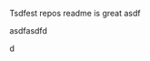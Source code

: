 Tsdfest repos readme is great asdf







asdfasdfd




d






































































































































